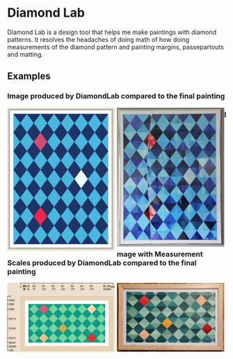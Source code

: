 # Diamond Lab

Diamond Lab is a design tool that helps me make paintings with diamond patterns. It resolves the headaches of doing math of how doing measurements of the diamond pattern and painting margins, passepartouts and matting.

## Examples

### Image produced by DiamondLab compared to the final painting
<div>
    <img src="/Media/ocean.png" alt="Small" style="float: left; width: 49%; margin-right: 1%; margin-bottom: 0.5em;">
    <img src="/Media/ocean_painting.jpg" alt="Medium"style="float: left; width: 49%; margin-bottom: 0.5em;">
</div>


### Image with Measurement Scales produced by DiamondLab compared to the final painting
<div>
    <img src="/Media/jungle.png" alt="Small" style="float: left; width: 49%; margin-right: 1%; margin-bottom: 0.5em;">
    <img src="/Media/jungle_painting.jpg" alt="Medium"style="float: left; width: 49%; margin-bottom: 0.5em;">
</div>


